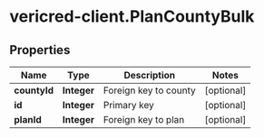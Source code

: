 # vericred-client.PlanCountyBulk

## Properties
Name | Type | Description | Notes
------------ | ------------- | ------------- | -------------
**countyId** | **Integer** | Foreign key to county | [optional] 
**id** | **Integer** | Primary key | [optional] 
**planId** | **Integer** | Foreign key to plan | [optional] 


